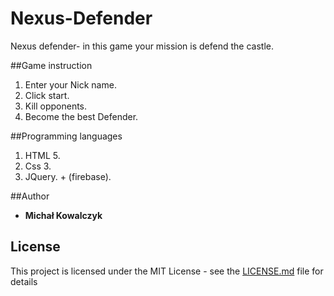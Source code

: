 # Nexus-Defender

Nexus defender- in this game your mission is defend the castle.

##Game instruction
1. Enter your Nick name.
2. Click start.
3. Kill opponents.
4. Become the best Defender.


##Programming languages
1. HTML 5.
2. Css 3.
3. JQuery. + (firebase).

##Author
* **Michał Kowalczyk**

## License
This project is licensed under the MIT License - see the [LICENSE.md](LICENSE.md) file for details
